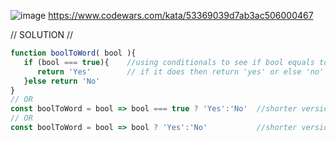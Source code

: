 ![image](https://github.com/user-attachments/assets/b101959b-1a4b-434e-b0d0-1f7fba7191f5)
https://www.codewars.com/kata/53369039d7ab3ac506000467 

// SOLUTION //
```javascript
function boolToWord( bool ){
   if (bool === true){    //using conditionals to see if bool equals to true
      return 'Yes'        // if it does then return 'yes' or else 'no'
   }else return 'No'
}
// OR
const boolToWord = bool => bool === true ? 'Yes':'No'  //shorter version
// OR
const boolToWord = bool => bool ? 'Yes':'No'           //shorter version
```

